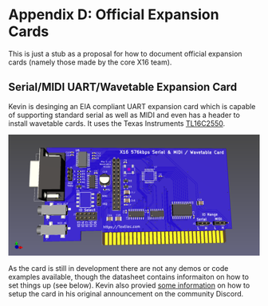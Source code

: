 # Appendix D: Official Expansion Cards

This is just a stub as a proposal for how to document official expansion cards
(namely those made by the core X16 team).

## Serial/MIDI UART/Wavetable Expansion Card

Kevin is desinging an EIA compliant UART expansion card which is capable of supporting 
standard serial as well as MIDI and even has a header to install wavetable cards.
It uses the Texas Instruments [TL16C2550](https://www.ti.com/product/TL16C2550).

![Prototype Serial Card](images/Appendix_B/X16-Serial.png)

As the card is still in development there are not any demos or code examples available,
though the datasheet contains informaiton on how to set things up (see below). Kevin
also provied [some information](https://discord.com/channels/547559626024157184/548715649065811989/1183801692878295101) on how to setup the card in his original announcement on the community Discord.

